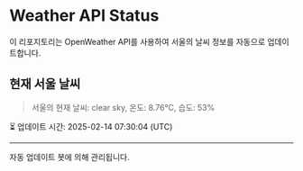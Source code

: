
# Weather API Status

이 리포지토리는 OpenWeather API를 사용하여 서울의 날씨 정보를 자동으로 업데이트합니다.

## 현재 서울 날씨
> 서울의 현재 날씨: clear sky, 온도: 8.76°C, 습도: 53%

⏳ 업데이트 시간: 2025-02-14 07:30:04 (UTC)

---
자동 업데이트 봇에 의해 관리됩니다.

